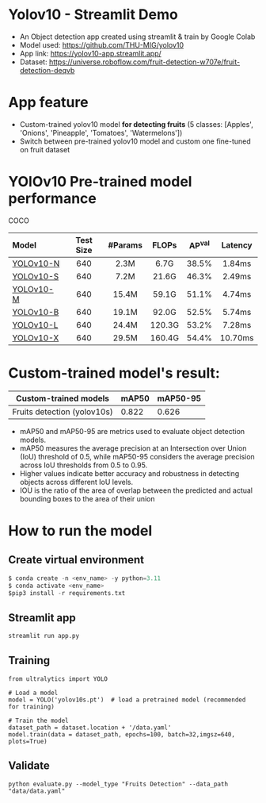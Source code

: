 # Yolov10 - Streamlit Demo
* An Object detection app created using streamlit & train by Google Colab
* Model used: https://github.com/THU-MIG/yolov10
* App link: https://yolov10-app.streamlit.app/
* Dataset: https://universe.roboflow.com/fruit-detection-w707e/fruit-detection-deqvb
# App feature
* Custom-trained yolov10 model **for detecting fruits** (5 classes: [Apples', 'Onions', 'Pineapple', 'Tomatoes', 'Watermelons'])
* Switch between pre-trained yolov10 model and custom one fine-tuned on fruit dataset
# YOlOv10 Pre-trained model performance
COCO

| Model | Test Size | #Params | FLOPs | AP<sup>val</sup> | Latency |
|:---------------|:----:|:---:|:--:|:--:|:--:|
| [YOLOv10-N](https://huggingface.co/jameslahm/yolov10n) |   640  |     2.3M    |   6.7G   |     38.5%     | 1.84ms |
| [YOLOv10-S](https://huggingface.co/jameslahm/yolov10s) |   640  |     7.2M    |   21.6G  |     46.3%     | 2.49ms |
| [YOLOv10-M](https://huggingface.co/jameslahm/yolov10m) |   640  |     15.4M   |   59.1G  |     51.1%     | 4.74ms |
| [YOLOv10-B](https://huggingface.co/jameslahm/yolov10b) |   640  |     19.1M   |  92.0G |     52.5%     | 5.74ms |
| [YOLOv10-L](https://huggingface.co/jameslahm/yolov10l) |   640  |     24.4M   |  120.3G   |     53.2%     | 7.28ms |
| [YOLOv10-X](https://huggingface.co/jameslahm/yolov10x) |   640  |     29.5M    |   160.4G   |     54.4%     | 10.70ms |
# Custom-trained model's result:
|    Custom-trained models    |      mAP50      | mAP50-95|
|---------------              |---------------  |-------  |
| Fruits detection (yolov10s) |       0.822     | 0.626   |

* mAP50 and mAP50-95 are metrics used to evaluate object detection models.
* mAP50 measures the average precision at an Intersection over Union (IoU) threshold of 0.5, while mAP50-95 considers the average precision across IoU thresholds from 0.5 to 0.95.
* Higher values indicate better accuracy and robustness in detecting objects across different IoU levels.
* IOU is the ratio of the area of overlap between the predicted and actual bounding boxes to the area of their union
# How to run the model
## Create virtual environment
```python
$ conda create -n <env_name> -y python=3.11
$ conda activate <env_name>
$pip3 install -r requirements.txt
```

## Streamlit app
```python
streamlit run app.py
```
## Training
```
from ultralytics import YOLO

# Load a model
model = YOLO('yolov10s.pt')  # load a pretrained model (recommended for training)

# Train the model
dataset_path = dataset.location + '/data.yaml'
model.train(data = dataset_path, epochs=100, batch=32,imgsz=640, plots=True)
```
## Validate
```
python evaluate.py --model_type "Fruits Detection" --data_path "data/data.yaml"
```